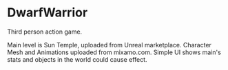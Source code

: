 # DwarfWarrior
Third person action game.

Main level is Sun Temple, uploaded from Unreal marketplace.
Character Mesh and Animations uploaded from mixamo.com.
Simple UI shows main's stats and objects in the world could cause effect. 
